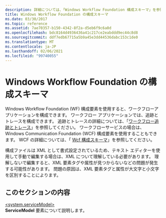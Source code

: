 ```yaml
---
description: 詳細については、「Windows Workflow Foundation 構成スキーマ」を参照してください。
title: Windows Workflow Foundation の構成スキーマ
ms.date: 03/30/2017
ms.topic: reference
ms.assetid: 7ae70357-b150-4342-8f2a-d5eb6f9c6a0d
ms.openlocfilehash: bdc8164d4936436a41c217ce2eabddd9ec44c8d8
ms.sourcegitcommit: ddf7edb67715a5b9a45e3dd44536dabc153c1de0
ms.translationtype: MT
ms.contentlocale: ja-JP
ms.lasthandoff: 02/06/2021
ms.locfileid: "99740055"
---
```

# <a name="windows-workflow-foundation-configuration-schema"></a>Windows Workflow Foundation の構成スキーマ

Windows Workflow Foundation (WF) 構成要素を使用すると、ワークフローアプリケーションを構成できます。 ワークフロー アプリケーションでは、追跡とトレースを構成できます。 追跡とトレースの詳細については、「[ワークフロー追跡とトレース](../../../windows-workflow-foundation/workflow-tracking-and-tracing.md)」を参照してください。 ワークフローサービスの場合は、Windows Communication Foundation (WCF) 構成要素を使用することもできます。 WCF の詳細については、「 [Wcf 構成スキーマ](../wcf/index.md)」を参照してください。  
  
 構成ファイルは XML として書式設定されているため、テキスト エディターを使用して手動で編集する場合は、XML について理解している必要があります。 理解しないで編集すると、XML 要素タグや属性が見つからないなどの問題が発生する可能性があります。 問題の原因は、XML 要素タグと属性が大文字と小文字を区別することによります。  
  
## <a name="in-this-section"></a>このセクションの内容  

 [\<system.serviceModel>](system-servicemodel-of-workflow.md)  
 **ServiceModel** 要素について説明します。
